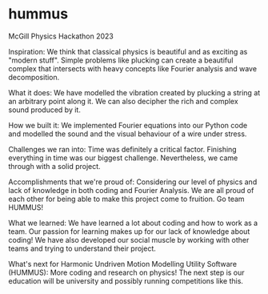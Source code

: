 # hummus
McGill Physics Hackathon 2023

Inspiration:
We think that classical physics is beautiful and as exciting as "modern stuff". Simple problems like plucking can create a beautiful complex that intersects with heavy concepts like Fourier analysis and wave decomposition.

What it does:
We have modelled the vibration created by plucking a string at an arbitrary point along it. We can also decipher the rich and complex sound produced by it.

How we built it:
We implemented Fourier equations into our Python code and modelled the sound and the visual behaviour of a wire under stress.

Challenges we ran into:
Time was definitely a critical factor. Finishing everything in time was our biggest challenge. Nevertheless, we came through with a solid project.

Accomplishments that we're proud of:
Considering our level of physics and lack of knowledge in both coding and Fourier Analysis. We are all proud of each other for being able to make this project come to fruition. Go team HUMMUS!

What we learned:
We have learned a lot about coding and how to work as a team. Our passion for learning makes up for our lack of knowledge about coding! We have also developed our social muscle by working with other teams and trying to understand their project.

What's next for Harmonic Undriven Motion Modelling Utility Software (HUMMUS):
More coding and research on physics! The next step is our education will be university and possibly running competitions like this.
